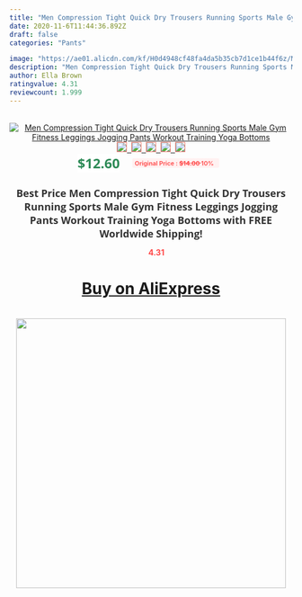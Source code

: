 ```yaml
---
title: "Men Compression Tight Quick Dry Trousers Running Sports Male Gym Fitness Leggings Jogging Pants Workout Training Yoga Bottoms"
date: 2020-11-6T11:44:36.892Z
draft: false
categories: "Pants"

image: "https://ae01.alicdn.com/kf/H0d4948cf48fa4da5b35cb7d1ce1b44f6z/Men-Compression-Tight-Quick-Dry-Trousers-Running-Sports-Male-Gym-Fitness-Leggings-Jogging-Pants-Workout-Training.jpg"
description: "Men Compression Tight Quick Dry Trousers Running Sports Male Gym Fitness Leggings Jogging Pants Workout Training Yoga Bottoms"
author: Ella Brown
ratingvalue: 4.31
reviewcount: 1.999
---
```

<br>
<div style="text-align: center;">
<a href="https://s.click.aliexpress.com/e/_A6qPwN" target="_blank" rel="nofollow noopener noreferrer"><img alt="Men Compression Tight Quick Dry Trousers Running Sports Male Gym Fitness Leggings Jogging Pants Workout Training Yoga Bottoms" class="magnifier-image" src="https://ae01.alicdn.com/kf/H0d4948cf48fa4da5b35cb7d1ce1b44f6z/Men-Compression-Tight-Quick-Dry-Trousers-Running-Sports-Male-Gym-Fitness-Leggings-Jogging-Pants-Workout-Training.jpg_640x640.jpg">
<br>
<img style="border:1px solid salmon" src="https://ae01.alicdn.com/kf/H0d4948cf48fa4da5b35cb7d1ce1b44f6z/Men-Compression-Tight-Quick-Dry-Trousers-Running-Sports-Male-Gym-Fitness-Leggings-Jogging-Pants-Workout-Training.jpg_120x120.jpg">&nbsp;&nbsp;<img style="border:1px solid salmon" src="https://ae01.alicdn.com/kf/Hc5f0c792f96b4ca99c7c98981f4bf97bo/Men-Compression-Tight-Quick-Dry-Trousers-Running-Sports-Male-Gym-Fitness-Leggings-Jogging-Pants-Workout-Training.jpg_120x120.jpg">&nbsp;&nbsp;<img style="border:1px solid salmon" src="https://ae01.alicdn.com/kf/Hb50da0066f224fcda5c0fd0808659fafn/Men-Compression-Tight-Quick-Dry-Trousers-Running-Sports-Male-Gym-Fitness-Leggings-Jogging-Pants-Workout-Training.jpg_120x120.jpg">&nbsp;&nbsp;<img style="border:1px solid salmon" src="https://ae01.alicdn.com/kf/Hde02af83bd074d228c7de042b108c3a4r/Men-Compression-Tight-Quick-Dry-Trousers-Running-Sports-Male-Gym-Fitness-Leggings-Jogging-Pants-Workout-Training.jpg_120x120.jpg">&nbsp;&nbsp;<img style="border:1px solid salmon" src="https://ae01.alicdn.com/kf/H76e17c452a734f9fb10a027613e9f846S/Men-Compression-Tight-Quick-Dry-Trousers-Running-Sports-Male-Gym-Fitness-Leggings-Jogging-Pants-Workout-Training.jpg_120x120.jpg"></a></div><br0>
<div style="text-align: center;"><span style="background-color: white; border: 0px; box-sizing: border-box; color: seagreen; display: inline-block; font-family: &quot;open sans&quot; , &quot;arial&quot; , &quot;helvetica&quot; , sans-serif , &quot;heiti&quot;; font-size: 24px; font-stretch: inherit; font-weight: 700; line-height: inherit; margin: 0px 10px 0px 0px; padding: 0px; vertical-align: middle;">$12.60 </span>
<span style="background: rgb(255 , 241 , 241); border-radius: 3px; border: 0px; box-sizing: border-box; color: #ff4747; display: inline-block; font-family: inherit; font-size: 12px; font-stretch: inherit; font-style: inherit; font-variant: inherit; font-weight: 600; line-height: inherit; margin: 0px; padding: 2px 5px; transform: scale(0.9); vertical-align: middle;">Original Price : <b style="text-decoration: line-through;">$14.00 </b> 10%&nbsp;&nbsp;</span></div>
<h1 style="color: #333333; display: inline-block; font-family: &quot;open sans&quot; , &quot;arial&quot; , &quot;helvetica&quot; , sans-serif , &quot;heiti&quot;; font-size: 18px; font-stretch: inherit; font-weight: 700; text-align: center;">Best Price Men Compression Tight Quick Dry Trousers Running Sports Male Gym Fitness Leggings Jogging Pants Workout Training Yoga Bottoms with FREE Worldwide Shipping!</h1>
<div style="color: #ff4747; text-align: center;">
<img src="https://4.bp.blogspot.com/-M0ZcTcb-5uY/XleCXlxnR4I/AAAAAAAAAEc/OrjgMkXV1oMQFaCRZj5HQwOCBcu3w1FegCPcBGAYYCw/s1600/star.png" style="height: 15px;">&nbsp;<b>4.31</b></div>
<div class="button_cont" align="center"><a class="buynow_a" href="https://s.click.aliexpress.com/e/_A6qPwN" target="_blank" rel="nofollow noopener noreferrer"><H1>Buy on AliExpress</H1></a></div><br>
<div class="separator" style="clear: both; text-align: center;">
<img src="https://lh3.googleusercontent.com/-pTy5HemUv9M/XlePHvY0dAI/AAAAAAAAAE4/0nX5iRUoIWY8eMW9Dpxeirr157OZliDIgCLcBGAsYHQ/s1600/badge.gif" width="480">
</div>
